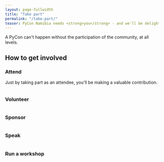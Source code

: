 ```yaml
---
layout: page-fullwidth
title: "Take part"
permalink: "/take-part/"
teaser: PyCon Namibia needs <strong>you</strong> - and we'll be delighted to have your involvement.
---
```

A PyCon can't happen without the participation of the community, at all levels.

## How to get involved

### Attend

Just by taking part as an attendee, you'll be making a valuable contribution.

<div class="row">
  <div class="large-6 columns">
      <h3>Volunteer</h3>
  </div>
  <div class="large-6 columns">
      <h3>Sponsor</h3>
  </div>
</div>

<div class="row">
  <div class="large-6 columns">
      <h3>Speak</h3>
  </div>
  <div class="large-6 columns">
      <h3>Run a workshop</h3>
    </ul>
  </div>
</div>
